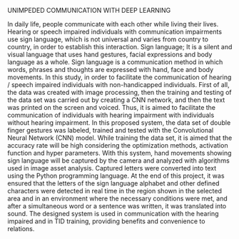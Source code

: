 UNIMPEDED COMMUNICATION WITH DEEP LEARNING

In daily life, people communicate with each other while living their lives. Hearing or speech impaired individuals with communication impairments use sign language, which is not universal and varies from country to country, in order to establish this interaction. Sign language; It is a silent and visual language that uses hand gestures, facial expressions and body language as a whole. Sign language is a communication method in which words, phrases and thoughts are expressed with hand, face and body movements. In this study, in order to facilitate the communication of hearing / speech impaired individuals with non-handicapped individuals. First of all, the data was created with image processing, then the training and testing of the data set was carried out by creating a CNN network, and then the text was printed on the screen and voiced. Thus, it is aimed to facilitate the communication of individuals with hearing impairment with individuals without hearing impairment. In this proposed system, the data set of double finger gestures was labeled, trained and tested with the Convolutional Neural Network (CNN) model. While training the data set, it is aimed that the accuracy rate will be high considering the optimization methods, activation function and hyper parameters. With this system, hand movements showing sign language will be captured by the camera and analyzed with algorithms used in image asset analysis. Captured letters were converted into text using the Python programming language. At the end of this project, it was ensured that the letters of the sign language alphabet and other defined characters were detected in real time in the region shown in the selected area and in an environment where the necessary conditions were met, and after a simultaneous word or a sentence was written, it was translated into sound. The designed system is used in communication with the hearing impaired and in TID training, providing benefits and convenience to relations.
